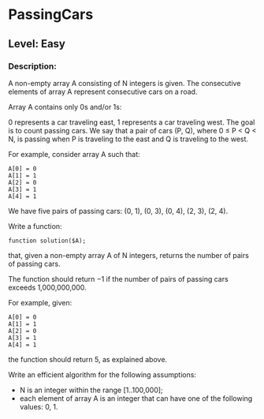 # PassingCars

## Level: Easy

### Description:

A non-empty array A consisting of N integers is given. The consecutive elements of array A represent consecutive cars on a road.

Array A contains only 0s and/or 1s:

0 represents a car traveling east,
1 represents a car traveling west.
The goal is to count passing cars. We say that a pair of cars (P, Q), where 0 ≤ P < Q < N, is passing when P is traveling to the east and Q is traveling to the west.

For example, consider array A such that:

    A[0] = 0
    A[1] = 1
    A[2] = 0
    A[3] = 1
    A[4] = 1
We have five pairs of passing cars: (0, 1), (0, 3), (0, 4), (2, 3), (2, 4).

Write a function:

`function solution($A);`

that, given a non-empty array A of N integers, returns the number of pairs of passing cars.

The function should return −1 if the number of pairs of passing cars exceeds 1,000,000,000.

For example, given:

    A[0] = 0
    A[1] = 1
    A[2] = 0
    A[3] = 1
    A[4] = 1
the function should return 5, as explained above.

Write an efficient algorithm for the following assumptions:

* N is an integer within the range [1..100,000];
* each element of array A is an integer that can have one of the following values: 0, 1.
 